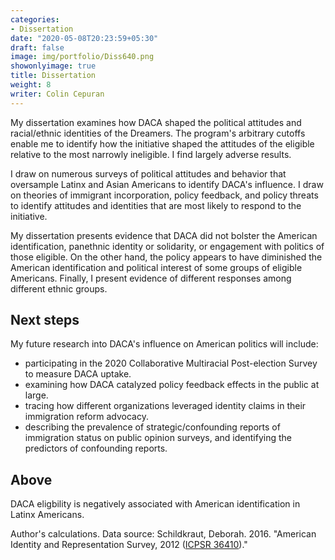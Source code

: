```yaml
---
categories:
- Dissertation
date: "2020-05-08T20:23:59+05:30"
draft: false
image: img/portfolio/Diss640.png
showonlyimage: true
title: Dissertation
weight: 8
writer: Colin Cepuran
---
```


My dissertation examines how DACA shaped the political attitudes and racial/ethnic identities of the Dreamers.  The program's arbitrary cutoffs enable me to identify how the initiative shaped the attitudes of the eligible relative to the most narrowly ineligible.  I find largely adverse results.

<!--more-->

I draw on numerous surveys of political attitudes and behavior that oversample Latinx and Asian Americans to identify DACA's influence.  I draw on theories of immigrant incorporation, policy feedback, and policy threats to identify attitudes and identities that are most likely to respond to the initiative.

My dissertation presents evidence that DACA did not bolster the American identification, panethnic identity or solidarity, or engagement with politics of those eligible.  On the other hand, the policy appears to have diminished the American identification and political interest of some groups of eligible Americans.  Finally, I present evidence of different responses among different ethnic groups.

## Next steps

My future research into DACA's influence on American politics will include:

- participating in the 2020 Collaborative Multiracial Post-election Survey to measure DACA uptake.
- examining how DACA catalyzed policy feedback effects in the public at large.
- tracing how different organizations leveraged identity claims in their immigration reform advocacy.
- describing the prevalence of strategic/confounding reports of immigration status on public opinion surveys, and identifying the predictors of confounding reports.

## Above

DACA eligbility is negatively associated with American identification in Latinx Americans.

Author's calculations.  Data source: Schildkraut, Deborah. 2016. "American Identity and Representation Survey, 2012 ([ICPSR 36410](https://www.icpsr.umich.edu/web/ICPSR/studies/36410))." 


